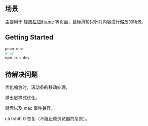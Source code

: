 ## 场景

主要用于 [导航栏加iframe](https://u.pmdaniu.com) 等页面，鼠标滑轮只针对内容进行缩放的场景。

## Getting Started

```bash
pnpm dev
# or
npm run dev
```

## 待解决问题

优化缩放时，滚动条的移动处理。

弹出层样式优化。

键盘以及 mac 事件兼容。

ctrl shift 0 恢复（不阻止原浏览器的复原）。

